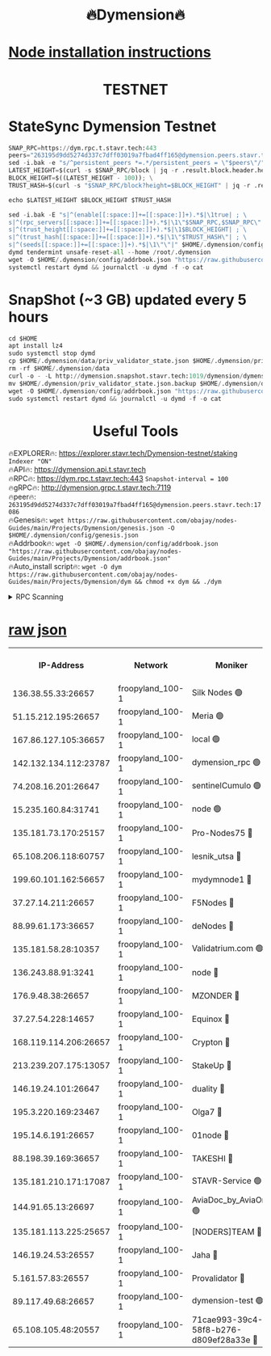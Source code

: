 <h1 align="center"> 🔥Dymension🔥</h1>

[Node installation instructions](https://github.com/obajay/nodes-Guides/tree/main/Projects/Dymension)
=

<h1 align="center"> TESTNET</h1>

# StateSync Dymension Testnet
```python
SNAP_RPC=https://dym.rpc.t.stavr.tech:443
peers="263195d9dd5274d337c7dff03019a7fbad4ff165@dymension.peers.stavr.tech:17086"
sed -i.bak -e "s/^persistent_peers *=.*/persistent_peers = \"$peers\"/" $HOME/.dymension/config/config.toml
LATEST_HEIGHT=$(curl -s $SNAP_RPC/block | jq -r .result.block.header.height); \
BLOCK_HEIGHT=$((LATEST_HEIGHT - 100)); \
TRUST_HASH=$(curl -s "$SNAP_RPC/block?height=$BLOCK_HEIGHT" | jq -r .result.block_id.hash)

echo $LATEST_HEIGHT $BLOCK_HEIGHT $TRUST_HASH

sed -i.bak -E "s|^(enable[[:space:]]+=[[:space:]]+).*$|\1true| ; \
s|^(rpc_servers[[:space:]]+=[[:space:]]+).*$|\1\"$SNAP_RPC,$SNAP_RPC\"| ; \
s|^(trust_height[[:space:]]+=[[:space:]]+).*$|\1$BLOCK_HEIGHT| ; \
s|^(trust_hash[[:space:]]+=[[:space:]]+).*$|\1\"$TRUST_HASH\"| ; \
s|^(seeds[[:space:]]+=[[:space:]]+).*$|\1\"\"|" $HOME/.dymension/config/config.toml
dymd tendermint unsafe-reset-all --home /root/.dymension
wget -O $HOME/.dymension/config/addrbook.json "https://raw.githubusercontent.com/obajay/nodes-Guides/main/Projects/Dymension/addrbook.json"
systemctl restart dymd && journalctl -u dymd -f -o cat

```
# SnapShot (~3 GB) updated every 5 hours
```python
cd $HOME
apt install lz4
sudo systemctl stop dymd
cp $HOME/.dymension/data/priv_validator_state.json $HOME/.dymension/priv_validator_state.json.backup
rm -rf $HOME/.dymension/data
curl -o - -L http://dymension.snapshot.stavr.tech:1019/dymension/dymension-snap.tar.lz4 | lz4 -c -d - | tar -x -C $HOME/.dymension --strip-components 2
mv $HOME/.dymension/priv_validator_state.json.backup $HOME/.dymension/data/priv_validator_state.json
wget -O $HOME/.dymension/config/addrbook.json "https://raw.githubusercontent.com/obajay/nodes-Guides/main/Projects/Dymension/addrbook.json"
sudo systemctl restart dymd && journalctl -u dymd -f -o cat
```

 <h1 align="center"> Useful Tools</h1>

🔥EXPLORER🔥:     https://explorer.stavr.tech/Dymension-testnet/staking        `Indexer "ON"` \
🔥API🔥:          https://dymension.api.t.stavr.tech \
🔥RPC🔥:          https://dym.rpc.t.stavr.tech:443                  `Snapshot-interval = 100` \
🔥gRPC🔥:         http://dymension.grpc.t.stavr.tech:7119 \
🔥peer🔥:         `263195d9dd5274d337c7dff03019a7fbad4ff165@dymension.peers.stavr.tech:17086` \
🔥Genesis🔥:     ```wget https://raw.githubusercontent.com/obajay/nodes-Guides/main/Projects/Dymension/genesis.json -O $HOME/.dymension/config/genesis.json``` \
🔥Addrbook🔥:    ```wget -O $HOME/.dymension/config/addrbook.json "https://raw.githubusercontent.com/obajay/nodes-Guides/main/Projects/Dymension/addrbook.json"``` \
🔥Auto_install script🔥: ```wget -O dym https://raw.githubusercontent.com/obajay/nodes-Guides/main/Projects/Dymension/dym && chmod +x dym && ./dym```

<details>
<summary>RPC Scanning</summary>

<h2 align="center"> We scan nodes in real time every 4 hours. And we provide the final result of RPC endpoints.
We cannot influence the operation of these nodes in any way. </h2>


```python
If Voting Power is higher than 0 --> then the Node is a validator of the network and may be subject to attack and be a potential threat to the chain.
```
```python
We marked such validators with a red symbol
```

</details>

[raw json](https://rpc-check.dymt.stavr.tech/dymt/rpc-dymt-result.json)
=


<table><tr><th>IP-Address</th><th>Network</th><th>Moniker</th><th>Latest Block Height</th><th>Earliest Block Height</th><th>Catching Up</th><th>Tx Index</th><th>Voting Power</th><th>Scan Time</th></tr><tr><td>136.38.55.33:26657</td><td>froopyland_100-1</td><td>Silk Nodes 🟢</td><td>1753549</td><td>1</td><td>False</td><td>on</td><td>0</td><td>2023-12-20T11:13:34.403476522UTC</td></tr><tr><td>51.15.212.195:26657</td><td>froopyland_100-1</td><td>Meria 🟢</td><td>1651535</td><td>1238063</td><td>False</td><td>on</td><td>0</td><td>2023-12-20T11:12:38.125502068UTC</td></tr><tr><td>167.86.127.105:36657</td><td>froopyland_100-1</td><td>local 🟢</td><td>1651535</td><td>1318001</td><td>False</td><td>off</td><td>0</td><td>2023-12-20T11:13:33.434528927UTC</td></tr><tr><td>142.132.134.112:23787</td><td>froopyland_100-1</td><td>dymension_rpc 🟢</td><td>1753545</td><td>1649923</td><td>False</td><td>on</td><td>0</td><td>2023-12-20T11:13:10.228200215UTC</td></tr><tr><td>74.208.16.201:26647</td><td>froopyland_100-1</td><td>sentinelCumulo 🟢</td><td>1753540</td><td>1652923</td><td>False</td><td>on</td><td>0</td><td>2023-12-20T11:12:39.564470566UTC</td></tr><tr><td>15.235.160.84:31741</td><td>froopyland_100-1</td><td>node 🟢</td><td>1753540</td><td>1652923</td><td>False</td><td>on</td><td>0</td><td>2023-12-20T11:12:40.820054578UTC</td></tr><tr><td>135.181.73.170:25157</td><td>froopyland_100-1</td><td>Pro-Nodes75 🔴</td><td>1753542</td><td>1652923</td><td>False</td><td>on</td><td>1</td><td>2023-12-20T11:12:50.429912760UTC</td></tr><tr><td>65.108.206.118:60757</td><td>froopyland_100-1</td><td>lesnik_utsa 🔴</td><td>1753542</td><td>1652923</td><td>False</td><td>on</td><td>1</td><td>2023-12-20T11:12:54.914087652UTC</td></tr><tr><td>199.60.101.162:56657</td><td>froopyland_100-1</td><td>mydymnode1 🔴</td><td>1753543</td><td>1652923</td><td>False</td><td>off</td><td>2</td><td>2023-12-20T11:12:55.633082968UTC</td></tr><tr><td>37.27.14.211:26657</td><td>froopyland_100-1</td><td>F5Nodes 🔴</td><td>1753545</td><td>1652923</td><td>False</td><td>off</td><td>1</td><td>2023-12-20T11:13:10.669573393UTC</td></tr><tr><td>88.99.61.173:36657</td><td>froopyland_100-1</td><td>deNodes 🔴</td><td>1753546</td><td>1652923</td><td>False</td><td>off</td><td>1</td><td>2023-12-20T11:13:20.044917673UTC</td></tr><tr><td>135.181.58.28:10357</td><td>froopyland_100-1</td><td>Validatrium.com 🟢</td><td>1753546</td><td>1652923</td><td>False</td><td>on</td><td>0</td><td>2023-12-20T11:13:20.516642685UTC</td></tr><tr><td>136.243.88.91:3241</td><td>froopyland_100-1</td><td>node 🔴</td><td>1753547</td><td>1652923</td><td>False</td><td>on</td><td>1</td><td>2023-12-20T11:13:23.767886359UTC</td></tr><tr><td>176.9.48.38:26657</td><td>froopyland_100-1</td><td>MZONDER 🔴</td><td>1753548</td><td>1652923</td><td>False</td><td>on</td><td>1</td><td>2023-12-20T11:13:30.266805442UTC</td></tr><tr><td>37.27.54.228:14657</td><td>froopyland_100-1</td><td>Equinox 🔴</td><td>1753548</td><td>1652923</td><td>False</td><td>on</td><td>1</td><td>2023-12-20T11:13:33.158041465UTC</td></tr><tr><td>168.119.114.206:26657</td><td>froopyland_100-1</td><td>Crypton 🔴</td><td>1753549</td><td>1652923</td><td>False</td><td>off</td><td>1</td><td>2023-12-20T11:13:37.283343013UTC</td></tr><tr><td>213.239.207.175:13057</td><td>froopyland_100-1</td><td>StakeUp 🔴</td><td>1753550</td><td>1652923</td><td>False</td><td>off</td><td>1</td><td>2023-12-20T11:13:43.280206956UTC</td></tr><tr><td>146.19.24.101:26647</td><td>froopyland_100-1</td><td>duality 🔴</td><td>1753545</td><td>1655313</td><td>False</td><td>on</td><td>1</td><td>2023-12-20T11:13:13.515769089UTC</td></tr><tr><td>195.3.220.169:23467</td><td>froopyland_100-1</td><td>Olga7 🔴</td><td>1753548</td><td>1655313</td><td>False</td><td>on</td><td>1</td><td>2023-12-20T11:13:30.708918646UTC</td></tr><tr><td>195.14.6.191:26657</td><td>froopyland_100-1</td><td>01node 🔴</td><td>1753549</td><td>1655732</td><td>False</td><td>on</td><td>1</td><td>2023-12-20T11:13:36.967100645UTC</td></tr><tr><td>88.198.39.169:36657</td><td>froopyland_100-1</td><td>TAKESHI 🔴</td><td>1753540</td><td>1656584</td><td>False</td><td>on</td><td>1</td><td>2023-12-20T11:12:39.842231224UTC</td></tr><tr><td>135.181.210.171:17087</td><td>froopyland_100-1</td><td>STAVR-Service 🟢</td><td>1753541</td><td>1656584</td><td>False</td><td>on</td><td>0</td><td>2023-12-20T11:12:45.367522731UTC</td></tr><tr><td>144.91.65.13:26697</td><td>froopyland_100-1</td><td>AviaDoc_by_AviaOne 🟢</td><td>1753489</td><td>1656584</td><td>False</td><td>on</td><td>0</td><td>2023-12-20T11:12:50.091192028UTC</td></tr><tr><td>135.181.113.225:25657</td><td>froopyland_100-1</td><td>[NODERS]TEAM 🔴</td><td>1753546</td><td>1656584</td><td>False</td><td>on</td><td>1</td><td>2023-12-20T11:13:20.898102891UTC</td></tr><tr><td>146.19.24.53:26557</td><td>froopyland_100-1</td><td>Jaha 🔴</td><td>1753547</td><td>1656584</td><td>False</td><td>off</td><td>1</td><td>2023-12-20T11:13:23.443453560UTC</td></tr><tr><td>5.161.57.83:26557</td><td>froopyland_100-1</td><td>Provalidator 🔴</td><td>1753540</td><td>1723012</td><td>False</td><td>on</td><td>1</td><td>2023-12-20T11:12:38.782801161UTC</td></tr><tr><td>89.117.49.68:26657</td><td>froopyland_100-1</td><td>dymension-test 🟢</td><td>1753549</td><td>1723012</td><td>False</td><td>on</td><td>0</td><td>2023-12-20T11:13:37.662465778UTC</td></tr><tr><td>65.108.105.48:20557</td><td>froopyland_100-1</td><td>71cae993-39c4-58f8-b276-d809ef28a33e 🔴</td><td>1753545</td><td>1742923</td><td>False</td><td>on</td><td>1</td><td>2023-12-20T11:13:11.114399984UTC</td></tr></table>
